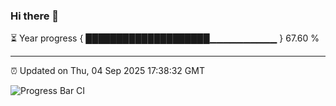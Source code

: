 ### Hi there 👋

⏳ Year progress { ████████████████████▁▁▁▁▁▁▁▁▁▁ } 67.60 %

---

⏰ Updated on Thu, 04 Sep 2025 17:38:32 GMT

![Progress Bar CI](https://github.com/IshwaranRudhara/GIT-ACTION/workflows/Progress%20Bar%20CI/badge.svg)
